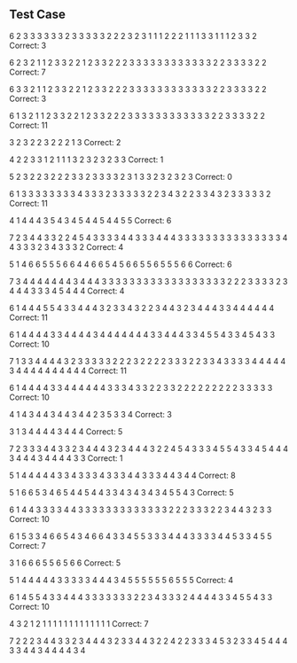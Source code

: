 Test Case
----------
6 2
3 3 3 3 3 3
2 3 3 3 3 3
2 2 2 3 2 3
1 1 1 2 2 2
1 1 1 3 3 1
1 1 2 3 3 2
Correct: 3

6 2
3 2 1 1 2 3
3 2 2 1 2 3
3 2 2 2 3 3
3 3 3 3 3 3
3 3 3 3 2 2
3 3 3 3 2 2
Correct: 7

6 3
3 2 1 1 2 3
3 2 2 1 2 3
3 2 2 2 3 3
3 3 3 3 3 3
3 3 3 3 2 2
3 3 3 3 2 2
Correct: 3

6 1
3 2 1 1 2 3
3 2 2 1 2 3
3 2 2 2 3 3
3 3 3 3 3 3
3 3 3 3 2 2
3 3 3 3 2 2
Correct: 11

3 2
3 2 2
3 2 2
2 1 3
Correct: 2

4 2
2 3 3 1
2 1 1 1
3 2 3 2
3 2 3 3
Correct: 1

5 2
3 2 2 3 2
2 2 3 3 2
3 3 3 3 2
3 1 3 3 2
3 2 3 2 3
Correct: 0

6 1
3 3 3 3 3 3
3 3 4 3 3 3
2 3 3 3 3 3
2 2 3 4 3 2
2 3 3 4 3 2
3 3 3 3 3 2
Correct: 11

4 1
4 4 4 3
5 4 3 4
5 4 4 5
4 4 5 5
Correct: 6

7 2
3 4 4 3 3 2 2
4 5 4 3 3 3 3
4 4 3 3 3 4 4
4 3 3 3 3 3 3
3 3 3 3 3 3 3
3 3 4 4 3 3 3
2 3 4 3 3 3 2
Correct: 4

5 1
4 6 6 5 5
5 6 6 4 4
6 6 5 4 5
6 6 5 5 6
5 5 5 6 6
Correct: 6

7 3
4 4 4 4 4 4 4
3 4 4 4 3 3 3
3 3 3 3 3 3 3
3 3 3 3 3 3 3
3 2 2 2 3 3 3
3 2 3 4 4 4 3
3 3 4 5 4 4 4
Correct: 4

6 1
4 4 4 5 5 4
3 3 4 4 4 3
2 3 3 4 3 2
2 3 4 4 3 2
3 4 4 4 3 3
4 4 4 4 4 4
Correct: 11

6 1
4 4 4 4 3 3
4 4 4 4 3 4
4 4 4 4 4 4
3 3 4 4 4 3
3 4 5 5 4 3
3 4 5 4 3 3
Correct: 10

7 1
3 3 4 4 4 4 3
2 3 3 3 3 3 2
2 2 3 2 2 2 2
3 3 3 2 2 3 3
4 3 3 3 3 4 4
4 4 4 3 4 4 4
4 4 4 4 4 4 4
Correct: 11

6 1
4 4 4 4 3 3
4 4 4 4 4 4
3 3 3 4 3 3
2 2 3 3 2 2
2 2 2 2 2 2
2 3 3 3 3 3
Correct: 10

4 1
4 3 4 4
3 4 4 3
4 4 2 3
5 3 3 4
Correct: 3

3 1
3 4 4
4 4 3
4 4 4
Correct: 5

7 2
3 3 3 4 4 3 3
2 3 4 4 4 3 2
3 4 4 4 3 2 2
4 5 4 3 3 3 4
5 5 4 3 3 4 5
4 4 4 3 4 4 4
3 4 4 4 4 3 3
Correct: 1

5 1
4 4 4 4 4
3 3 4 3 3
3 4 3 3 3
4 4 3 3 3
4 4 3 4 4
Correct: 8

5 1
6 6 5 3 4
6 5 4 4 5
4 4 3 3 4
3 4 3 4 3
4 5 5 4 3
Correct: 5

6 1
4 4 3 3 3 3
4 4 3 3 3 3
3 3 3 3 3 3
3 3 3 2 2 2
3 3 3 2 2 3
4 4 3 2 3 3
Correct: 10

6 1
5 3 3 4 6 6
5 4 3 4 6 6
4 3 3 4 5 5
3 3 3 4 4 4
3 3 3 3 4 4
5 3 3 4 5 5
Correct: 7

3 1
6 6 6
5 5 6
5 6 6
Correct: 5

5 1
4 4 4 4 4
3 3 3 3 3
4 4 4 3 4
5 5 5 5 5
5 6 5 5 5
Correct: 4

6 1
4 5 5 4 3 3
4 4 4 3 3 3
3 3 3 3 2 2
3 4 3 3 3 2
4 4 4 4 3 3
4 5 5 4 3 3
Correct: 10

4 3
2 1 2 1
1 1 1 1
1 1 1 1
1 1 1 1
Correct: 7

7 2
2 2 3 4 4 3 3
2 3 4 4 4 3 2
3 3 4 4 3 2 2
4 2 2 3 3 3 4
5 3 2 3 3 4 5
4 4 4 3 3 4 4
3 4 4 4 4 3 4